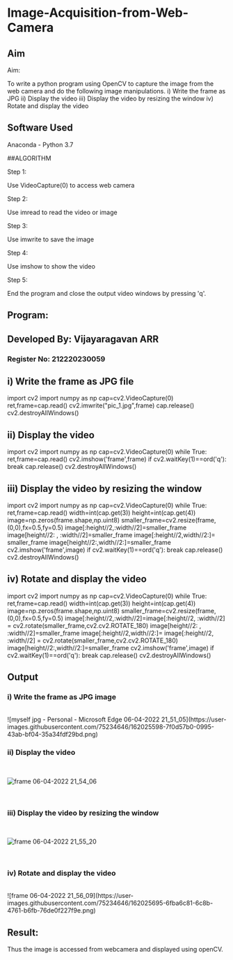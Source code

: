# Image-Acquisition-from-Web-Camera
## Aim
 
Aim:
 
To write a python program using OpenCV to capture the image from the web camera and do the following image manipulations.
i) Write the frame as JPG 
ii) Display the video 
iii) Display the video by resizing the window
iv) Rotate and display the video

## Software Used
Anaconda - Python 3.7


##ALGORITHM 

Step 1:

Use VideoCapture(0) to access web camera

Step 2:

Use imread to read the video or image

Step 3:

Use imwrite to save the image

Step 4:

Use imshow to show the video

Step 5:

End the program and close the output video windows by pressing 'q'.



## Program:


## Developed By: Vijayaragavan ARR
### Register No: 212220230059

## i) Write the frame as JPG file


import cv2
import numpy as np
cap=cv2.VideoCapture(0)
ret,frame=cap.read()
cv2.imwrite("pic_1.jpg",frame)
cap.release()
cv2.destroyAllWindows()


## ii) Display the video


import cv2
import numpy as np
cap=cv2.VideoCapture(0)
while True:
    ret,frame=cap.read()
    cv2.imshow('frame',frame)
    if cv2.waitKey(1)==ord('q'):
        break
cap.release()
cv2.destroyAllWindows()


## iii) Display the video by resizing the window


import cv2
import numpy as np
cap=cv2.VideoCapture(0)
while True:
    ret,frame=cap.read()
    width=int(cap.get(3))
    height=int(cap.get(4))
    image=np.zeros(frame.shape,np.uint8)
    smaller_frame=cv2.resize(frame,(0,0),fx=0.5,fy=0.5)
    image[:height//2,:width//2]=smaller_frame
    image[height//2: , :width//2]=smaller_frame
    image[:height//2,width//2:]= smaller_frame
    image[height//2:,width//2:]=smaller_frame
    cv2.imshow('frame',image)
    if cv2.waitKey(1)==ord('q'):
        break
cap.release()
cv2.destroyAllWindows()


## iv) Rotate and display the video

import cv2
import numpy as np
cap=cv2.VideoCapture(0)
while True:
    ret,frame=cap.read()
    width=int(cap.get(3))
    height=int(cap.get(4))
    image=np.zeros(frame.shape,np.uint8)
    smaller_frame=cv2.resize(frame,(0,0),fx=0.5,fy=0.5)
    image[:height//2,:width//2]=image[:height//2, :width//2] = cv2.rotate(smaller_frame,cv2.cv2.ROTATE_180)
    image[height//2: , :width//2]=smaller_frame
    image[:height//2,width//2:]= image[:height//2, :width//2] = cv2.rotate(smaller_frame,cv2.cv2.ROTATE_180)
    image[height//2:,width//2:]=smaller_frame
    cv2.imshow('frame',image)
    if cv2.waitKey(1)==ord('q'):
        break
cap.release()
cv2.destroyAllWindows()





## Output

### i) Write the frame as JPG image
</br>
![myself jpg - Personal - Microsoft​ Edge 06-04-2022 21_51_05](https://user-images.githubusercontent.com/75234646/162025598-7f0d57b0-0995-43ab-bf04-35a34fdf29bd.png)



</br>



### ii) Display the video
</br>

![frame 06-04-2022 21_54_06](https://user-images.githubusercontent.com/75234646/162025645-a664d9a5-12b8-4f37-91bc-7b36861a75d1.png)


</br>


### iii) Display the video by resizing the window
</br>


![frame 06-04-2022 21_55_20](https://user-images.githubusercontent.com/75234646/162025667-a72dfd9b-61e7-411f-8bd7-d5a7dcfd7159.png)



</br>




### iv) Rotate and display the video
</br>
![frame 06-04-2022 21_56_09](https://user-images.githubusercontent.com/75234646/162025695-6fba6c81-6c8b-4761-b6fb-76de0f227f9e.png)


</br>



## Result:
Thus the image is accessed from webcamera and displayed using openCV.
